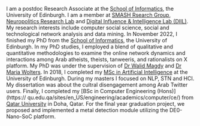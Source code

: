 
I am a postdoc Research Associate at the [School of Informatics](https://informatics.ed.ac.uk/), the University of Edinburgh. 
I am a member at [SMASH Rsearch Group](http://smash.inf.ed.ac.uk/), [Neuropolitics Research Lab](https://neuropolitics.sps.ed.ac.uk/) and
[Digital Influence & Intelligence Lab (DIIL)](https://diilglobal.org/).
My research interests include computer social science, social and technological network analysis and data mining.
In November 2022, I finished my PhD from the [School of Informatics](https://informatics.ed.ac.uk), the University of Edinburgh. In my PhD studies, I employed a blend of qualitative and quantitative methodologies to examine the online network dynamics and interactions among Arab atheists, theists, tanweeris, and rationalists on X platform. My PhD was under the supervision of [Dr Walid Magdy](https://homepages.inf.ed.ac.uk/wmagdy/) and [Dr Maria Wolters](https://mariawolters.net/). In 2018, I completed my [MSc in Artificial Intelligence](https://www.ed.ac.uk/studying/postgraduate/degrees?id=107&r=site/view) at the University of Edinburgh. During my masters I focused on NLP, STN and HCI. My dissertation was about the cultral disengagement among Arab Twitter users. Finally, I completed my [BSc in Computer Engineering (Hons)](https:// qu.edu.qa/sites/en_US/engineering/academics/computer/ce/) from [Qatar University](https://qu.edu.qa/) in Doha, Qatar. For the final year graduation project, we proposed and implemented a metal detection module utilizing the DE0-Nano-SoC platform.